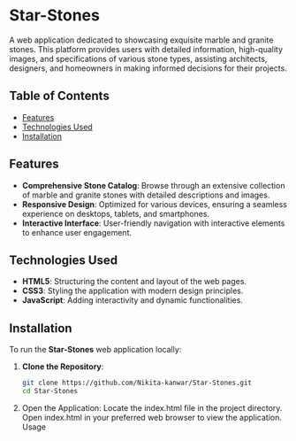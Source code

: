 # Star-Stones

A web application dedicated to showcasing exquisite marble and granite stones. This platform provides users with detailed information, high-quality images, and specifications of various stone types, assisting architects, designers, and homeowners in making informed decisions for their projects.

## Table of Contents

- [Features](#features)
- [Technologies Used](#technologies-used)
- [Installation](#installation)


## Features

- **Comprehensive Stone Catalog**: Browse through an extensive collection of marble and granite stones with detailed descriptions and images.
- **Responsive Design**: Optimized for various devices, ensuring a seamless experience on desktops, tablets, and smartphones.
- **Interactive Interface**: User-friendly navigation with interactive elements to enhance user engagement.

## Technologies Used

- **HTML5**: Structuring the content and layout of the web pages.
- **CSS3**: Styling the application with modern design principles.
- **JavaScript**: Adding interactivity and dynamic functionalities.

## Installation

To run the **Star-Stones** web application locally:

1. **Clone the Repository**:
   ```bash
   git clone https://github.com/Nikita-kanwar/Star-Stones.git
   cd Star-Stones

2. Open the Application:
Locate the index.html file in the project directory.
Open index.html in your preferred web browser to view the application.
Usage






